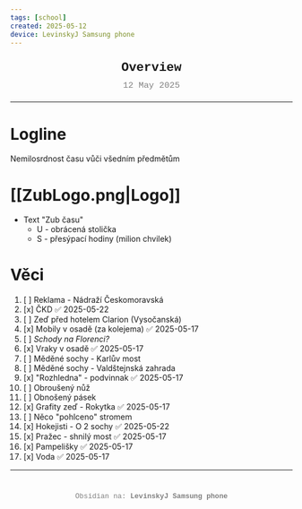 ```yaml
---
tags: [school]
created: 2025-05-12
device: LevinskyJ Samsung phone
---
```

<div style="text-align: center; font-size: 1.6em; font-weight: bold; padding: 10px 0; font-family: Courier New">
  Overview 
</div>

<div style="text-align: center; color: gray; font-size: 1.1em; margin-bottom: 20px; font-family: Courier New">  12 May 2025
</div>

---

# Logline
Nemilosrdnost času vůči všedním předmětům 

# [[ZubLogo.png|Logo]]
- Text "Zub času"
	- U - obrácená stolička 
	- S - přesýpací hodiny (milion chvilek)

# Věci 
1. [ ] Reklama - Nádraží Českomoravská
2. [x] ČKD ✅ 2025-05-22
3. [ ] Zeď před hotelem Clarion (Vysočanská)
4. [x] Mobily v osadě (za kolejema) ✅ 2025-05-17
5. [ ] *Schody na Florenci?*
6. [x] Vraky v osadě ✅ 2025-05-17
7. [ ] Měděné sochy - Karlův most
8. [ ] Měděné sochy - Valdštejnská zahrada 
9. [x] "Rozhledna" - podvinnak ✅ 2025-05-17
10. [ ] Obroušený nůž
11. [ ] Obnošený pásek 
12. [x] Grafity zeď - Rokytka ✅ 2025-05-17
13. [ ] Něco "pohlceno" stromem 
14. [x] Hokejisti - O 2 sochy ✅ 2025-05-22
15. [x] Pražec - shnilý most ✅ 2025-05-17
16. [x] Pampelišky ✅ 2025-05-17
17. [x] Voda ✅ 2025-05-17


---

<div style="text-align: center; color: gray; font-size: 0.9em; margin-top: 40px; font-family: Courier New">
  Obsidian na: <strong>LevinskyJ Samsung phone</strong>
</div>
